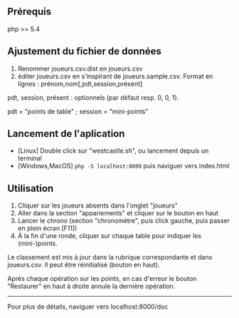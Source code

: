 ## Pr&eacute;requis

php >= 5.4

## Ajustement du fichier de donn&eacute;es

 1. Renommer joueurs.csv.dist en joueurs.csv
 2. &eacute;diter joueurs.csv en s'inspirant de joueurs.sample.csv. Format en lignes : pr&eacute;nom,nom[,pdt,session,pr&eacute;sent]

pdt, session, pr&eacute;sent : optionnels (par d&eacute;faut resp. 0, 0, 1).

pdt = "points de table" ; session = "mini-points"

## Lancement de l'aplication

 - [Linux] Double click sur "westcastle.sh", ou lancement depuis un terminal
 - [Windows,MacOS] `php -S localhost:8000` puis naviguer vers index.html

## Utilisation

 1. Cliquer sur les joueurs absents dans l'onglet "joueurs"
 2. Aller dans la section "appariements" et cliquer sur le bouton en haut
 3. Lancer le chrono (section "chronom&egrave;tre", puis click gauche, puis passer en plein &eacute;cran [F11])
 4. &Agrave; la fin d'une ronde, cliquer sur chaque table pour indiquer les (mini-)points.

Le classement est mis &agrave; jour dans la rubrique correspondante et dans joueurs.csv. Il peut &ecirc;tre r&eacute;initialis&eacute; (bouton en haut).

Apr&egrave;s chaque op&eacute;ration sur les points, en cas d'erreur le bouton "Restaurer" en haut &agrave; droite annule la derni&egrave;re op&eacute;ration.

-----

Pour plus de d&eacute;tails, naviguer vers localhost:8000/doc
